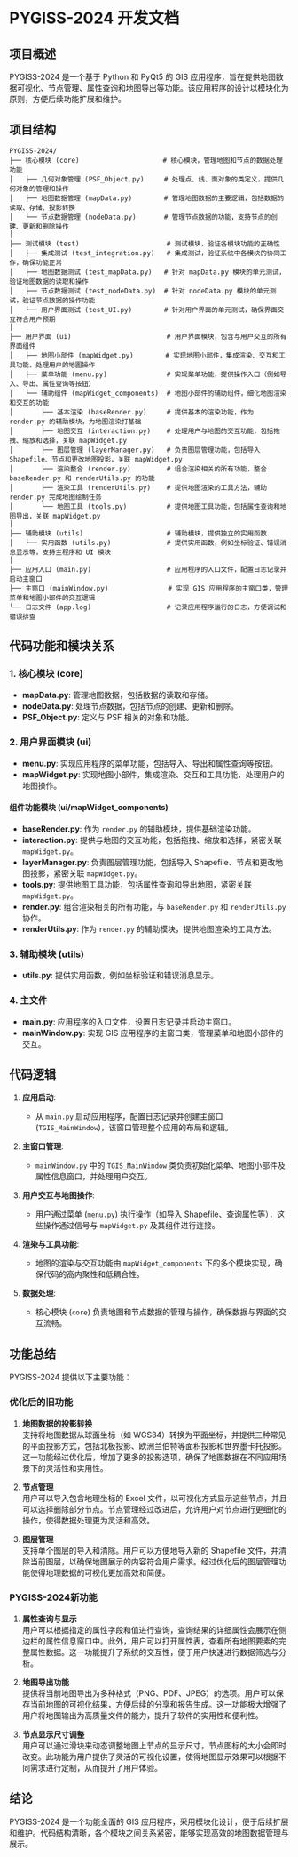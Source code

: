 # PYGISS-2024 开发文档


## 项目概述

PYGISS-2024 是一个基于 Python 和 PyQt5 的 GIS 应用程序，旨在提供地图数据可视化、节点管理、属性查询和地图导出等功能。该应用程序的设计以模块化为原则，方便后续功能扩展和维护。



## 项目结构
```
PYGISS-2024/
├── 核心模块 (core)                     # 核心模块，管理地图和节点的数据处理功能
│   ├── 几何对象管理 (PSF_Object.py)     # 处理点、线、面对象的类定义，提供几何对象的管理和操作
│   ├── 地图数据管理 (mapData.py)        # 管理地图数据的主要逻辑，包括数据的读取、存储、投影转换
│   └── 节点数据管理 (nodeData.py)       # 管理节点数据的功能，支持节点的创建、更新和删除操作
│
├── 测试模块 (test)                      # 测试模块，验证各模块功能的正确性
│   ├── 集成测试 (test_integration.py)   # 集成测试，验证系统中各模块的协同工作，确保功能正常
│   ├── 地图数据测试 (test_mapData.py)   # 针对 mapData.py 模块的单元测试，验证地图数据的读取和操作
│   ├── 节点数据测试 (test_nodeData.py)  # 针对 nodeData.py 模块的单元测试，验证节点数据的操作功能
│   └── 用户界面测试 (test_UI.py)        # 针对用户界面的单元测试，确保界面交互符合用户预期
│
├── 用户界面 (ui)                        # 用户界面模块，包含与用户交互的所有界面组件
│   ├── 地图小部件 (mapWidget.py)        # 实现地图小部件，集成渲染、交互和工具功能，处理用户的地图操作
│   ├── 菜单功能 (menu.py)               # 实现菜单功能，提供操作入口（例如导入、导出、属性查询等按钮）
│   └── 辅助组件 (mapWidget_components)  # 地图小部件的辅助组件，细化地图渲染和交互的功能
│       ├── 基本渲染 (baseRender.py)     # 提供基本的渲染功能，作为 render.py 的辅助模块，为地图渲染打基础
│       ├── 地图交互 (interaction.py)    # 处理用户与地图的交互功能，包括拖拽、缩放和选择，关联 mapWidget.py
│       ├── 图层管理 (layerManager.py)   # 负责图层管理功能，包括导入 Shapefile、节点和更改地图投影，关联 mapWidget.py
│       ├── 渲染整合 (render.py)         # 组合渲染相关的所有功能，整合 baseRender.py 和 renderUtils.py 的功能
│       ├── 渲染工具 (renderUtils.py)    # 提供地图渲染的工具方法，辅助 render.py 完成地图绘制任务
│       └── 地图工具 (tools.py)          # 提供地图工具功能，包括属性查询和地图导出，关联 mapWidget.py
│
├── 辅助模块 (utils)                     # 辅助模块，提供独立的实用函数
│   └── 实用函数 (utils.py)              # 提供实用函数，例如坐标验证、错误消息显示等，支持主程序和 UI 模块
│
├── 应用入口 (main.py)                   # 应用程序的入口文件，配置日志记录并启动主窗口
├── 主窗口 (mainWindow.py)               # 实现 GIS 应用程序的主窗口类，管理菜单和地图小部件的交互逻辑
└── 日志文件 (app.log)                   # 记录应用程序运行的日志，方便调试和错误排查

```


## 代码功能和模块关系

### 1. 核心模块 (core)

- **mapData.py**: 管理地图数据，包括数据的读取和存储。
- **nodeData.py**: 处理节点数据，包括节点的创建、更新和删除。
- **PSF_Object.py**: 定义与 PSF 相关的对象和功能。

### 2. 用户界面模块 (ui)

- **menu.py**: 实现应用程序的菜单功能，包括导入、导出和属性查询等按钮。
- **mapWidget.py**: 实现地图小部件，集成渲染、交互和工具功能，处理用户的地图操作。

#### 组件功能模块 (ui/mapWidget_components)

- **baseRender.py**: 作为 `render.py` 的辅助模块，提供基础渲染功能。
- **interaction.py**: 提供与地图的交互功能，包括拖拽、缩放和选择，紧密关联 `mapWidget.py`。
- **layerManager.py**: 负责图层管理功能，包括导入 Shapefile、节点和更改地图投影，紧密关联 `mapWidget.py`。
- **tools.py**: 提供地图工具功能，包括属性查询和导出地图，紧密关联 `mapWidget.py`。
- **render.py**: 组合渲染相关的所有功能，与 `baseRender.py` 和 `renderUtils.py` 协作。
- **renderUtils.py**: 作为 `render.py` 的辅助模块，提供地图渲染的工具方法。

### 3. 辅助模块 (utils)

- **utils.py**: 提供实用函数，例如坐标验证和错误消息显示。

### 4. 主文件

- **main.py**: 应用程序的入口文件，设置日志记录并启动主窗口。
- **mainWindow.py**: 实现 GIS 应用程序的主窗口类，管理菜单和地图小部件的交互。



## 代码逻辑

1. **应用启动**: 
   - 从 `main.py` 启动应用程序，配置日志记录并创建主窗口 (`TGIS_MainWindow`)，该窗口管理整个应用的布局和逻辑。

2. **主窗口管理**: 
   - `mainWindow.py` 中的 `TGIS_MainWindow` 类负责初始化菜单、地图小部件及属性信息窗口，并处理用户交互。

3. **用户交互与地图操作**:
   - 用户通过菜单 (`menu.py`) 执行操作（如导入 Shapefile、查询属性等），这些操作通过信号与 `mapWidget.py` 及其组件进行连接。

4. **渲染与工具功能**:
   - 地图的渲染与交互功能由 `mapWidget_components` 下的多个模块实现，确保代码的高内聚性和低耦合性。

5. **数据处理**:
   - 核心模块 (`core`) 负责地图和节点数据的管理与操作，确保数据与界面的交互流畅。



## 功能总结

PYGISS-2024 提供以下主要功能：

### 优化后的旧功能

1. **地图数据的投影转换**  
   支持将地图数据从球面坐标（如 WGS84）转换为平面坐标，并提供三种常见的平面投影方式，包括北极投影、欧洲兰伯特等面积投影和世界墨卡托投影。这一功能经过优化后，增加了更多的投影选项，确保了地图数据在不同应用场景下的灵活性和实用性。

2. **节点管理**  
   用户可以导入包含地理坐标的 Excel 文件，以可视化方式显示这些节点，并且可以选择删除部分节点。节点管理经过改进后，允许用户对节点进行更细化的操作，使得数据处理更为灵活和高效。

3. **图层管理**  
   支持单个图层的导入和清除。用户可以方便地导入新的 Shapefile 文件，并清除当前图层，以确保地图展示的内容符合用户需求。经过优化后的图层管理功能使得地理数据的可视化更加高效和简便。

### PYGISS-2024新功能

1. **属性查询与显示**  
   用户可以根据指定的属性字段和值进行查询，查询结果的详细属性会展示在侧边栏的属性信息窗口中。此外，用户可以打开属性表，查看所有地图要素的完整属性数据。这一功能提升了系统的交互性，便于用户快速进行数据筛选与分析。

2. **地图导出功能**  
   提供将当前地图导出为多种格式（PNG、PDF、JPEG）的选项。用户可以保存当前地图的可视化结果，方便后续的分享和报告生成。这一功能极大增强了用户将地图输出为高质量文件的能力，提升了软件的实用性和便利性。

3. **节点显示尺寸调整**  
   用户可以通过滑块来动态调整地图上节点的显示尺寸，节点图标的大小会即时改变。此功能为用户提供了灵活的可视化设置，使得地图显示效果可以根据不同需求进行定制，从而提升了用户体验。


## 结论

PYGISS-2024 是一个功能全面的 GIS 应用程序，采用模块化设计，便于后续扩展和维护。代码结构清晰，各个模块之间关系紧密，能够实现高效的地图数据管理与展示。

